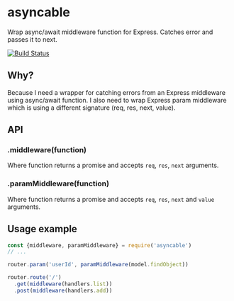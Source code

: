 # asyncable
Wrap async/await middleware function for Express. Catches error and passes it to next.

[![Build Status](https://travis-ci.org/laudeon/asyncable.svg?branch=master)](https://travis-ci.org/laudeon/asyncable)

## Why?
Because I need a wrapper for catching errors from an Express middleware using async/await function. I also need to wrap Express param middleware which is using a different signature (req, res, next, value).

## API

### .middleware(function)

Where function returns a promise and accepts `req`, `res`, `next` arguments.

### .paramMiddleware(function)

Where function returns a promise and accepts `req`, `res`, `next` and `value` arguments.

## Usage example

```js
const {middleware, paramMiddleware} = require('asyncable')
// ...

router.param('userId', paramMiddleware(model.findObject))

router.route('/')
  .get(middleware(handlers.list))
  .post(middleware(handlers.add))
```
